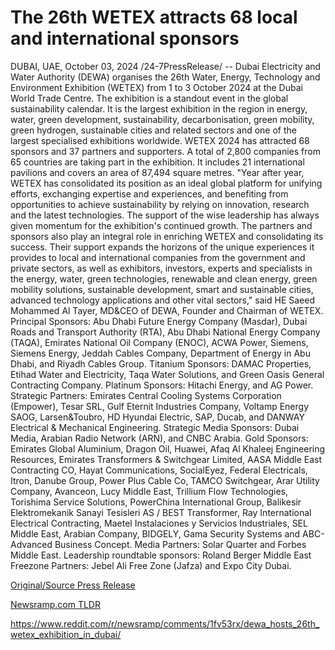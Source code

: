 # The 26th WETEX attracts 68 local and international sponsors

DUBAI, UAE, October 03, 2024 /24-7PressRelease/ -- Dubai Electricity and Water Authority (DEWA) organises the 26th Water, Energy, Technology and Environment Exhibition (WETEX) from 1 to 3 October 2024 at the Dubai World Trade Centre. The exhibition is a standout event in the global sustainability calendar. It is the largest exhibition in the region in energy, water, green development, sustainability, decarbonisation, green mobility, green hydrogen, sustainable cities and related sectors and one of the largest specialised exhibitions worldwide. WETEX 2024 has attracted 68 sponsors and 37 partners and supporters. A total of 2,800 companies from 65 countries are taking part in the exhibition. It includes 21 international pavilions and covers an area of 87,494 square metres.  "Year after year, WETEX has consolidated its position as an ideal global platform for unifying efforts, exchanging expertise and experiences, and benefiting from opportunities to achieve sustainability by relying on innovation, research and the latest technologies. The support of the wise leadership has always given momentum for the exhibition's continued growth. The partners and sponsors also play an integral role in enriching WETEX and consolidating its success. Their support expands the horizons of the unique experiences it provides to local and international companies from the government and private sectors, as well as exhibitors, investors, experts and specialists in the energy, water, green technologies, renewable and clean energy, green mobility solutions, sustainable development, smart and sustainable cities, advanced technology applications and other vital sectors," said HE Saeed Mohammed Al Tayer, MD&CEO of DEWA, Founder and Chairman of WETEX.  Principal Sponsors: Abu Dhabi Future Energy Company (Masdar), Dubai Roads and Transport Authority (RTA), Abu Dhabi National Energy Company (TAQA), Emirates National Oil Company (ENOC), ACWA Power, Siemens, Siemens Energy, Jeddah Cables Company, Department of Energy in Abu Dhabi, and Riyadh Cables Group.  Titanium Sponsors: DAMAC Properties, Etihad Water and Electricity, Taqa Water Solutions, and Green Oasis General Contracting Company.  Platinum Sponsors: Hitachi Energy, and AG Power.  Strategic Partners: Emirates Central Cooling Systems Corporation (Empower), Tesar SRL, Gulf Eternit Industries Company, Voltamp Energy SAOG, Larsen&Toubro, HD Hyundai Electric, SAP, Ducab, and DANWAY Electrical & Mechanical Engineering.  Strategic Media Sponsors: Dubai Media, Arabian Radio Network (ARN), and CNBC Arabia.  Gold Sponsors: Emirates Global Aluminium, Dragon Oil, Huawei, Afaq Al Khaleej Engineering Resources, Emirates Transformers & Switchgear Limited, AASA Middle East Contracting CO, Hayat Communications, SocialEyez, Federal Electricals, Itron, Danube Group, Power Plus Cable Co, TAMCO Switchgear, Arar Utility Company, Avanceon, Lucy Middle East, Trillium Flow Technologies, Torishima Service Solutions, PowerChina International Group, Balikesir Elektromekanik Sanayi Tesisleri AS / BEST Transformer, Ray International Electrical Contracting, Maetel Instalaciones y Servicios Industriales, SEL Middle East, Arabian Company, BIDGELY, Gama Security Systems and ABC-Advanced Business Concept.  Media Partners: Solar Quarter and Forbes Middle East.  Leadership roundtable sponsors: Roland Berger Middle East  Freezone Partners: Jebel Ali Free Zone (Jafza) and Expo City Dubai. 

[Original/Source Press Release](https://www.24-7pressrelease.com/press-release/514896/the-26th-wetex-attracts-68-local-and-international-sponsors)
                    

[Newsramp.com TLDR](None) 

https://www.reddit.com/r/newsramp/comments/1fv53rx/dewa_hosts_26th_wetex_exhibition_in_dubai/